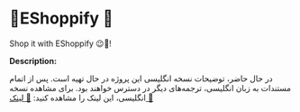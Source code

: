 # 🛒EShoppify 🛒

Shop it with EShoppify 😉🛒!

**Description:**

در حال حاضر، توضیحات نسخه انگلیسی این پروژه در حال تهیه است. پس از اتمام مستندات به زبان انگلیسی، ترجمه‌های دیگر در دسترس خواهند بود. برای مشاهده نسخه انگلیسی، این لینک را مشاهده کنید: [🔗 لینک 🔗](../English/ReadMe.md)
